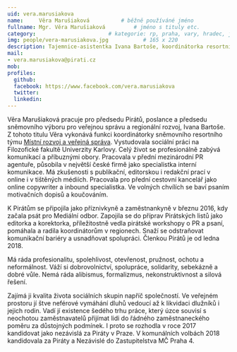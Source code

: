```yaml
---
uid: vera.marusiakova
name:     Věra Marušiaková      	# běžně používáné jméno
fullname: Mgr. Věra Marušiaková  		# jméno s tituly etc.
category:                 		# kategorie: rp, praha, vary, hradec, jmk, senat
img: people/vera-marusiakova.jpg           # 165 x 220
description: Tajemnice-asistentka Ivana Bartoše, koordinátorka resortního týmu Místní rozvoj a veřejná správa # kratký popis, max 160 znaků
mail:
- vera.marusiakova@pirati.cz
mob: 
profiles:
  github:
  facebook: https://www.facebook.com/vera.marusiakova
  twitter:
  linkedin:
---
```


Věra Marušiaková pracuje pro předsedu Pirátů, poslance a předsedu sněmovního výboru pro veřejnou správu a regionální rozvoj, Ivana Bartoše. Z tohoto titulu Věra vykonává funkci koordinátorky sněmovního resortního týmu [Místní rozvoj a veřejná správa](https://www.pirati.cz/pripoj-se/mistni-rozvoj/). Vystudovala sociální práci na Filozofické fakultě Univerzity Karlovy. Celý život se profesionálně zabývá komunikací a příbuznými obory. Pracovala v přední mezinárodní PR agentuře, působila v největší české firmě jako specialistka interní komunikace. Má zkušenosti s publikační, editorskou i redakční prací v online i v tištěných médiích. Pracovala pro přední cestovní kancelář jako online copywriter a inbound specialistka. Ve volných chvílích se baví psaním motivačních dopisů a koučováním.
 
K Pirátům se připojila jako příznivkyně a zaměstnankyně v březnu 2016, kdy začala psát pro Mediální odbor. Zapojila se do příprav Pirátských listů jako editorka a korektorka, příležitostně vedla pirátské workshopy o PR a psaní, pomáhala a radila koordinátorům v regionech. Snaží se odstraňovat komunikační bariéry a usnadňovat spolupráci. Členkou Pirátů je od ledna 2018. 
 
Má ráda profesionalitu, spolehlivost, otevřenost, pružnost, ochotu a neformálnost. Váží si dobrovolnictví, spolupráce, solidarity, sebekázně a dobré vůle. Nemá ráda alibismus, formalizmus, nekonstruktivnost a silová řešení.
 
Zajímá ji kvalita života sociálních skupin napříč společností. Ve veřejném prostoru jí štve neférové vymáhání dluhů vedoucí až k likvidaci dlužníků i jejich rodin. Vadí jí existence šedého trhu práce, který úzce souvisí s neochotou zaměstnavatelů přijímat lidi do řádného zaměstnaneckého poměru za důstojných podmínek. I proto se rozhodla v roce 2017 kandidovat jako nezávislá za Piráty v Praze. V komunálních volbách 2018 kandidovala za Piráty a Nezávislé do Zastupitelstva MČ Praha 4.
